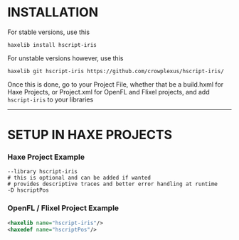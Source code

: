 # INSTALLATION

For stable versions, use this

```
haxelib install hscript-iris
```

For unstable versions however, use this

```
haxelib git hscript-iris https://github.com/crowplexus/hscript-iris/
```

Once this is done, go to your Project File, whether that be a build.hxml for Haxe Projects, or Project.xml for OpenFL and Flixel projects, and add `hscript-iris` to your libraries

---

# SETUP IN HAXE PROJECTS

### Haxe Project Example
```hxml
--library hscript-iris
# this is optional and can be added if wanted
# provides descriptive traces and better error handling at runtime
-D hscriptPos
```

### OpenFL / Flixel Project Example

```xml
<haxelib name="hscript-iris"/>
<haxedef name="hscriptPos"/>
```